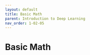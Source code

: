 ```yaml
---
layout: default
title: Basic Math
parent: Introduction to Deep Learning
nav_order: 1-02-05
---
```


# Basic Math

